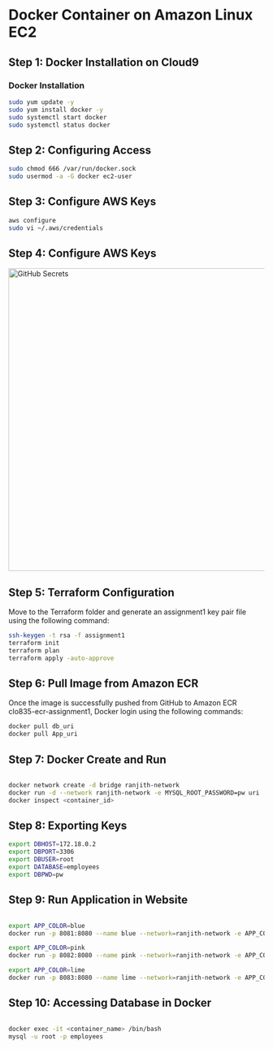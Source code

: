 # Docker Container on Amazon Linux EC2

## Step 1: Docker Installation on Cloud9

### Docker Installation

```bash
sudo yum update -y
sudo yum install docker -y
sudo systemctl start docker
sudo systemctl status docker
```

## Step 2: Configuring Access

```bash
sudo chmod 666 /var/run/docker.sock
sudo usermod -a -G docker ec2-user
```

## Step 3: Configure AWS Keys

```bash
aws configure
sudo vi ~/.aws/credentials
```
## Step 4: Configure AWS Keys

<img width="596" alt="GitHub Secrets" src="https://github.com/Ranjith-2022/clo835-assignment1/assets/114111480/0e029200-4c03-4f91-8660-deac6b6c2c94">

## Step 5: Terraform Configuration

Move to the Terraform folder and generate an assignment1 key pair file using the following command:

```bash
ssh-keygen -t rsa -f assignment1
terraform init
terraform plan
terraform apply -auto-approve
```

## Step 6: Pull Image from Amazon ECR

Once the image is successfully pushed from GitHub to Amazon ECR clo835-ecr-assignment1, Docker login using the following commands:

```bash
docker pull db_uri
docker pull App_uri
```

## Step 7: Docker Create and Run

```bash

docker network create -d bridge ranjith-network
docker run -d --network ranjith-network -e MYSQL_ROOT_PASSWORD=pw uri
docker inspect <container_id>

```
## Step 8: Exporting Keys

```bash
export DBHOST=172.18.0.2
export DBPORT=3306
export DBUSER=root
export DATABASE=employees
export DBPWD=pw

```
## Step 9: Run Application in Website

```bash

export APP_COLOR=blue
docker run -p 8081:8080 --name blue --network=ranjith-network -e APP_COLOR=$APP_COLOR -e DBHOST=$DBHOST -e DBPORT=$DBPORT -e DBUSER=$DBUSER -e DBPWD=$DBPWD [uri]

export APP_COLOR=pink
docker run -p 8082:8080 --name pink --network=ranjith-network -e APP_COLOR=$APP_COLOR -e DBHOST=$DBHOST -e DBPORT=$DBPORT -e DBUSER=$DBUSER -e DBPWD=$DBPWD uri

export APP_COLOR=lime
docker run -p 8083:8080 --name lime --network=ranjith-network -e APP_COLOR=$APP_COLOR -e DBHOST=$DBHOST -e DBPORT=$DBPORT -e DBUSER=$DBUSER -e DBPWD=$DBPWD uri

```
## Step 10: Accessing Database in Docker

```bash

docker exec -it <container_name> /bin/bash
mysql -u root -p employees

```


















